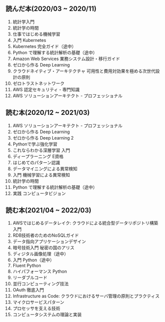 ## 読んだ本(2020/03 ~ 2020/11)
1. 統計学入門
1. 統計学の時間
1. 仕事ではじめる機械学習
1. 入門 Kubernetes
1. Kubernetes 完全ガイド（途中）
1. Python で理解する統計解析の基礎（途中）
1. Amazon Web Services 業務システム設計・移行ガイド
1. ゼロから作る Deep Learning
1. クラウドネイティブ・アーキテクチャ 可用性と費用対効果を極める次世代設計の原則
1. ゼロトラストネットワーク
1. AWS 認定セキュリティ - 専門知識
1. AWS ソリューションアーキテクト - プロフェッショナル

## 読む本(2020/12 ~ 2021/03)
1. AWS ソリューションアーキテクト - プロフェッショナル
1. ゼロから作る Deep Learning
1. ゼロから作る Deep Learning 2
1. Pythonで学ぶ強化学習
1. これならわかる深層学習 入門
1. ディープラーニング E資格
1. はじめてのパターン認識
1. データマイニングによる異常検知
1. 入門 機械学習による異常検知
1. 統計学の時間
1. Python で理解する統計解析の基礎（途中）
1. 実践 コンピュータビジョン

## 読む本(2021/04 ~ 2022/03)
1. AWSではじめるデータレイク: クラウドによる統合型データリポジトリ構築入門
1. RDB技術者のためのNoSQLガイド
1. データ指向アプリケーションデザイン
1. 暗号技術入門 秘密の国のアリス
1. ディジタル画像処理（途中）
1. 入門 Python（途中）
1. Fluent Python
1. ハイパフォーマンス Python
1. リーダブルコード
1. 並行コンピューティング技法
1. OAuth 徹底入門
1. Infrastructure as Code: クラウドにおけるサーバ管理の原則とプラクティス
1. マイクロサービスパターン
1. プロセッサを支える技術
1. コンピュータシステムの理論と実装
